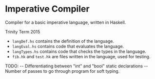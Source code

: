
# Imperative Compiler

Compiler for a basic imperative language, written in Haskell.

Trinity Term 2015


- `langDef.hs` contains the definition of the language.
- `langEval.hs` contains code that evaluates the language.
- `langTypes.hs` contains code that checks the types in the language.
- `fib.hk` and `test.hk` are files written in the language, used for testing.


TODO:
-- Differentiating between "int" and "bool" static declarations
-- Number of passes to go through program for soft typing.